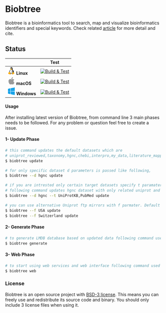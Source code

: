 # Biobtree

Biobtree is a bioinformatics tool to search, map and visualize bioinformatics identifiers and special keywords. Check related [article](https://www.biorxiv.org/content/early/2019/01/16/520841.1) for more detail and cite.

## Status

|   | Test |
|---|:-----:| 
|![Linux](https://raw.githubusercontent.com/Microsoft/azure-pipelines-tasks/master/docs/res/linux_med.png) **Linux**|[![Build & Test][linux-build-badge]][linux-build]|
|![macOS](https://raw.githubusercontent.com/Microsoft/azure-pipelines-tasks/master/docs/res/apple_med.png) **macOS**|[![Build & Test][macOS-build-badge]][macOS-build]| 
|![Win](https://raw.githubusercontent.com/Microsoft/azure-pipelines-tasks/master/docs/res/win_med.png) **Windows**|[![Build & Test][win-build-badge]][win-build]|

[linux-build-badge]: https://dev.azure.com/biobtree/biobtree/_apis/build/status/tamerh.biobtree?branchName=master&jobName=Job&configuration=linux
[linux-build]: https://dev.azure.com/biobtree/biobtree/_build/latest?definitionId=1&branchName=master

[macOS-build-badge]: https://dev.azure.com/biobtree/biobtree/_apis/build/status/tamerh.biobtree?branchName=master&jobName=Job&configuration=mac
[macOS-build]: https://dev.azure.com/biobtree/biobtree/_build/latest?definitionId=1&branchName=master

[win-build-badge]: https://dev.azure.com/biobtree/biobtree/_apis/build/status/tamerh.biobtree?branchName=master&jobName=Job&configuration=linux
[win-build]: https://dev.azure.com/biobtree/biobtree/_build/latest?definitionId=1&branchName=master


#### Usage

After installing latest version of Biobtree, from command line 3 main phases needs to be followed. For any problem
or question feel free to create a issue.

#### 1- Update Phase

```sh
# this command updates the default datasets which are 
# uniprot_reviewed,taxonomy,hgnc,chebi,interpro,my_data,literature_mappings,hmdb
$ biobtree update 
```

```sh
# for only specific dataset d parameters is passed like following, 
$ biobtree --d hgnc update 
```

```sh
# if you are intrested only certain target datasets specify t paramater
# following command updates hgnc dataset with only related uniprot and pubmed identifers
$ biobtree --d hgnc --t UniProtKB,PubMed update 
```

```sh
# you can use alternative Uniprot ftp mirrors with f parmater. Default is UK.
$ biobtree --f USA update
$ biobtree --f Switzerland update 
```

#### 2- Generate Phase

```sh
# to generate LMDB database based on updated data following command used
$ biobtree generate
```

#### 3- Web Phase

```sh
# to start using web services and web interface following command used
$ biobtree web
```


### License
Biobtree is an open source project with [BSD-3 license](https://opensource.org/licenses/BSD-3-Clause). This means you
can freely use and redistribute its source code and binary. You should only include 3 license files when using it.
